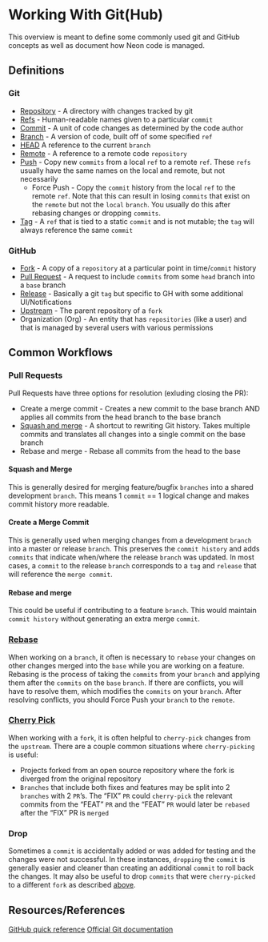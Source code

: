 # Working With Git(Hub)
This overview is meant to define some commonly used git and GitHub concepts as 
well as document how Neon code is managed.

## Definitions
### Git
- [Repository](https://git-scm.com/book/en/v2/Git-Basics-Getting-a-Git-Repository) -
  A directory with changes tracked by git
- [Refs](https://git-scm.com/book/en/v2/Git-Internals-Git-References) -
  Human-readable names given to a particular `commit`
- [Commit](https://git-scm.com/docs/git-commit) - A unit of code changes as determined by the code author
- [Branch](https://git-scm.com/docs/git-branch) - A version of code, built off of some specified `ref`
- [HEAD](https://git-scm.com/book/en/v2/Git-Internals-Git-References) A reference to the current `branch`
- [Remote](https://git-scm.com/docs/git-remote) - A reference to a remote code `repository`
- [Push](https://git-scm.com/docs/git-push) - Copy new `commits` from a local 
  `ref` to a remote `ref`. These `refs` usually have the same names on the local and remote, but not necessarily
  - Force Push - Copy the `commit` history from the local `ref` to the remote `ref`. 
    Note that this can result in losing `commits` that exist on the `remote` but not the `local` `branch`. 
    You usually do this after rebasing changes or dropping `commits`.
- [Tag](https://git-scm.com/book/en/v2/Git-Basics-Tagging) - A `ref` that is tied
  to a static `commit` and is not mutable; the `tag` will always reference the same `commit`

### GitHub
- [Fork](https://docs.github.com/en/get-started/quickstart/fork-a-repo) - 
  A copy of a `repository` at a particular point in time/`commit` history
- [Pull Request](https://docs.github.com/en/pull-requests/collaborating-with-pull-requests/proposing-changes-to-your-work-with-pull-requests/about-pull-requests) - 
  A request to include `commits` from some `head` branch into a `base` branch 
- [Release](https://docs.github.com/en/repositories/releasing-projects-on-github/about-releases) - 
  Basically a git `tag` but specific to GH with some additional UI/Notifications 
- [Upstream](https://docs.github.com/en/get-started/quickstart/fork-a-repo) - 
  The parent repository of a `fork`
- Organization (Org) - An entity that has `repositories` (like a user) and that is managed by several users with various permissions

## Common Workflows
### Pull Requests
Pull Requests have three options for resolution (exluding closing the PR):
- Create a merge commit - Creates a new commit to the base branch AND applies all commits from the head branch to the base branch
- [Squash and merge]((https://docs.github.com/en/desktop/contributing-and-collaborating-using-github-desktop/managing-commits/squashing-commits)) - 
  A shortcut to rewriting Git history. Takes multiple commits and translates all changes into a single commit on the base branch
- Rebase and merge - Rebase all commits from the head to the base

#### Squash and Merge
This is generally desired for merging feature/bugfix `branches` into a shared development `branch`. 
This means 1 `commit` == 1 logical change and makes commit history more readable.

#### Create a Merge Commit
This is generally used when merging changes from a development `branch` into a 
master or release `branch`. This preserves the `commit history` and adds `commits` 
that indicate when/where the release `branch` was updated. In most cases, a `commit` 
to the release `branch` corresponds to a `tag` and `release` that will reference the `merge commit`.

#### Rebase and merge
This could be useful if contributing to a feature `branch`. This would maintain `commit history` without generating an extra merge `commit`.

### [Rebase](https://git-scm.com/docs/git-rebase)
When working on a `branch`, it often is necessary to `rebase` your changes on other 
changes merged into the `base` while you are working on a feature. Rebasing is 
the process of taking the `commits` from your `branch` and applying them after the 
`commits` on the `base` `branch`. If there are conflicts, you will have to resolve 
them, which modifies the `commits` on your `branch`. After resolving conflicts, 
you should Force Push your `branch` to the `remote`.

### [Cherry Pick](https://git-scm.com/docs/git-cherry-pick)
When working with a `fork`, it is often helpful to `cherry-pick` changes from the `upstream`. 
There are a couple common situations where `cherry-picking` is useful:
- Projects forked from an open source repository where the fork is diverged from the original repository
- `Branches` that include both fixes and features may be split into 2 `branches` with 2 `PR`’s.
  The “FIX” `PR` could `cherry-pick` the relevant commits from the “FEAT” `PR` 
  and the “FEAT” `PR` would later be `rebased` after the “FIX” PR is `merged`

### Drop
Sometimes a `commit` is accidentally added or was added for testing and the 
changes were not successful. In these instances, `dropping` the `commit` is 
generally easier and cleaner than creating an additional `commit` to roll back 
the changes. It may also be useful to drop `commits` that were `cherry-picked` 
to a different `fork` as described [above](#cherry-pick).

## Resources/References
[GitHub quick reference](https://training.github.com/downloads/github-git-cheat-sheet.pdf)
[Official Git documentation]( https://git-scm.com/docs)

